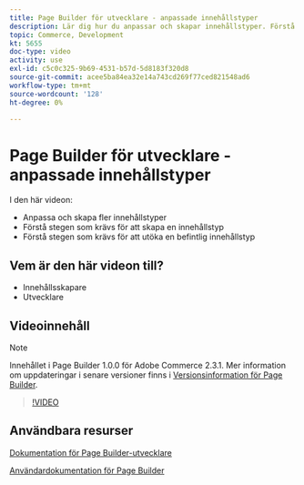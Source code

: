 ```yaml
---
title: Page Builder för utvecklare - anpassade innehållstyper
description: Lär dig hur du anpassar och skapar innehållstyper. Förstå stegen som krävs för att skapa en ​. Förstå stegen som krävs för att utöka en befintlig innehållstyp.
topic: Commerce, Development
kt: 5655
doc-type: video
activity: use
exl-id: c5c0c325-9b69-4531-b57d-5d8183f320d8
source-git-commit: acee5ba84ea32e14a743cd269f77ced821548ad6
workflow-type: tm+mt
source-wordcount: '128'
ht-degree: 0%

---
```


# Page Builder för utvecklare - anpassade innehållstyper

I den här videon:

- Anpassa och skapa fler innehållstyper
- Förstå stegen som krävs för att skapa en innehållstyp &#x200B;
- Förstå stegen som krävs för att utöka en befintlig innehållstyp

## Vem är den här videon till?

- Innehållsskapare
- Utvecklare

## Videoinnehåll

>[!NOTE]
>
>Innehållet i Page Builder 1.0.0 för Adobe Commerce 2.3.1. Mer information om uppdateringar i senare versioner finns i [Versionsinformation för Page Builder](https://devdocs.magento.com/page-builder/docs/release-notes.html).

>[!VIDEO](https://video.tv.adobe.com/v/35714?quality=12&learn=on)

## Användbara resurser

[Dokumentation för Page Builder-utvecklare](https://devdocs.magento.com/page-builder/docs/index.html)

[Användardokumentation för Page Builder](https://docs.magento.com/user-guide/cms/page-builder.html)
